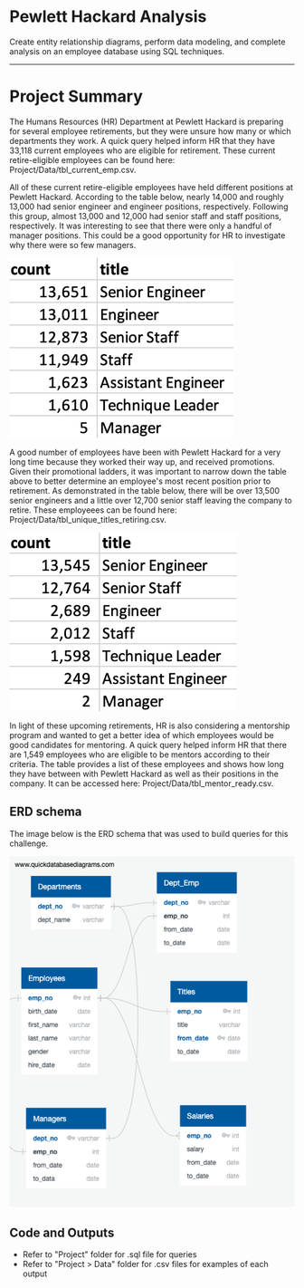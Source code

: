 # Pewlett Hackard Analysis
Create entity relationship diagrams, perform data modeling, and complete analysis on an employee database using SQL techniques.

---

# Project Summary
The Humans Resources (HR) Department at Pewlett Hackard is preparing for several employee retirements, but they were unsure how many or which departments they work. A quick query helped inform HR that they have 33,118 current employees who are eligible for retirement. These current retire-eligible employees can be found here: Project/Data/tbl_current_emp.csv. 

All of these current retire-eligible employees have held different positions at Pewlett Hackard. According to the table below, nearly 14,000 and roughly 13,000 had senior engineer and engineer positions, respectively. Following this group, almost 13,000 and 12,000 had senior staff and staff positions, respectively. It was interesting to see that there were only a handful of manager positions. This could be a good opportunity for HR to investigate why there were so few managers.

![No. of Titles Retiring](Project/Titles_Retiring.png)

A good number of employees have been with Pewlett Hackard for a very long time because they worked their way up, and received promotions. Given their promotional ladders, it was important to narrow down the table above to better determine an employee's most recent position prior to retirement. As demonstrated in the table below, there will be over 13,500 senior engineers and a little over 12,700 senior staff leaving the company to retire. These employeees can be found here: Project/Data/tbl_unique_titles_retiring.csv.

![No. of Most Recent Titles Retiring](Project/Unique_Titles_Retiring.png)

In light of these upcoming retirements, HR is also considering a mentorship program and wanted to get a better idea of which employees would be good candidates for mentoring. A quick query helped inform HR that there are 1,549 employees who are eligible to be mentors according to their criteria. The table provides a list of these employees and shows how long they have between with Pewlett Hackard as well as their positions in the company. It can be accessed here: Project/Data/tbl_mentor_ready.csv.


## ERD schema
The image below is the ERD schema that was used to build queries for this challenge.

![ERD schema](ERD/EmployeeDB_revised.png)

## Code and Outputs
* Refer to "Project" folder for .sql file for queries
* Refer to "Project > Data" folder for .csv files for examples of each output
